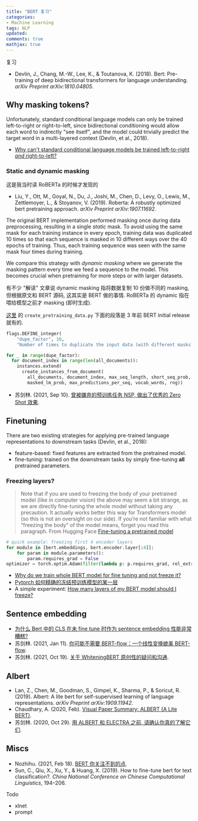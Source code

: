```yaml
---
title: "BERT 复习"
categories: 
- Machine Learning
tags: NLP
updated: 
comments: true
mathjax: true
---
```


复习

- Devlin, J., Chang, M.-W., Lee, K., & Toutanova, K. (2018). Bert: Pre-training of deep bidirectional transformers for language understanding. *arXiv Preprint arXiv:1810.04805*.

<!-- more -->

## Why masking tokens?

Unfortunately, standard conditional language models can only be trained left-to-right or right-to-left, since bidirectional conditioning would allow each word to indirectly "see itself", and the model could trivially predict the target word in a multi-layered context (Devlin, et al., 2018).

- [Why can't standard conditional language models be trained left-to-right *and* right-to-left?](https://stats.stackexchange.com/questions/438072/why-cant-standard-conditional-language-models-be-trained-left-to-right-and-ri)

### Static and dynamic masking

这是我当时读 RoBERTa 的时候才发现的

- Liu, Y., Ott, M., Goyal, N., Du, J., Joshi, M., Chen, D., Levy, O., Lewis, M., Zettlemoyer, L., & Stoyanov, V. (2019). Roberta: A robustly optimized bert pretraining approach. *arXiv Preprint arXiv:1907.11692*.

The original BERT implementation performed masking once during data preprocessing, resulting in a single *static* mask. To avoid using the same mask for each training instance in every epoch, training data was duplicated 10 times so that each sequence is masked in 10 different ways over the 40 epochs of training. Thus, each training sequence was seen with the same mask four times during training.  

We compare this strategy with *dynamic masking* where we generate the masking pattern every time we feed a sequence to the model. This becomes crucial when pretraining for more steps or with larger datasets.

有不少 "解读" 文章说 dynamic masking 指将数据复制 10 份做不同的 masking, 但根据原文和 BERT 源码, 这其实是 BERT 做的事情. RoBERTa 的 dynamic 指在喂给模型之前才 masking (即时生成).

[这里](https://github.com/google-research/bert/blob/eedf5716ce1268e56f0a50264a88cafad334ac61/create_pretraining_data.py#L212) 的 `create_pretraining_data.py` 下面的段落是 3 年前 BERT initial release 就有的.

```python
flags.DEFINE_integer(
    "dupe_factor", 10,
    "Number of times to duplicate the input data (with different masks).")
```

```python
for _ in range(dupe_factor):
  for document_index in range(len(all_documents)):
    instances.extend(
      create_instances_from_document(
        all_documents, document_index, max_seq_length, short_seq_prob,
        masked_lm_prob, max_predictions_per_seq, vocab_words, rng))
```

- 苏剑林. (2021, Sep 10). [曾被嫌弃的预训练任务 NSP, 做出了优秀的 Zero Shot 效果](https://kexue.fm/archives/8671).

## Finetuning

There are two existing strategies for applying pre-trained language representations to downstream tasks (Devlin, et al., 2018): 

- feature-based: fixed features are extracted from the pretrained model.
- fine-tuning: trained on the downstream tasks by simply fine-tuning **all** pretrained parameters.

### Freezing layers?

> Note that if you are used to freezing the body of your pretrained model (like in computer vision) the above may seem a bit strange, as we are directly fine-tuning the whole model without taking any precaution. It actually works better this way for Transformers model (so this is not an oversight on our side). If you’re not familiar with what “freezing the body” of the model means, forget you read this paragraph. From Hugging Face [Fine-tuning a pretrained model](https://huggingface.co/docs/transformers/training)

```python
# quick example: freezing first 4 encoder layers
for module in [bert.embeddings, bert.encoder.layer[:4]]:
    for param in module.parameters():
        param.requires_grad = False
optimizer = torch.optim.Adam(filter(lambda p: p.requires_grad, rel_extractor.parameters()))
```

- [Why do we train whole BERT model for fine tuning and not freeze it?](https://www.reddit.com/r/deeplearning/comments/ndmqm6/why_do_we_train_whole_bert_model_for_fine_tuning/)
- [Pytorch 如何精确的冻结预训练模型的某一层](https://www.zhihu.com/question/311095447)
- A simple experiment: [How many layers of my BERT model should I freeze?](https://raphaelb.org/posts/freezing-bert/)

## Sentence embedding

- [为什么 Bert 中的 CLS 在未 fine tune 时作为 sentence embedding 性能非常糟糕?](https://www.zhihu.com/question/505359496)
- 苏剑林. (2021, Jan 11). [你可能不需要 BERT-flow：一个线性变换媲美 BERT-flow](https://kexue.fm/archives/8069).
- 苏剑林. (2021, Oct 19). [关于 WhiteningBERT 原创性的疑问和沟通](https://kexue.fm/archives/8715).

## Albert

- Lan, Z., Chen, M., Goodman, S., Gimpel, K., Sharma, P., & Soricut, R. (2019). Albert: A lite bert for self-supervised learning of language representations. *arXiv Preprint arXiv:1909.11942*.
- Chaudhary, A. (2020, Feb). [Visual Paper Summary: ALBERT (A Lite BERT)](https://amitness.com/2020/02/albert-visual-summary). 
- 苏剑林. (2020, Oct 29). [用 ALBERT 和 ELECTRA 之前, 请确认你真的了解它们](https://kexue.fm/archives/7846).

## Miscs

- Nozhihu. (2021, Feb 18). [BERT 你关注不到的点](https://zhuanlan.zhihu.com/p/242253766).
- Sun, C., Qiu, X., Xu, Y., & Huang, X. (2019). How to fine-tune bert for text classification?. *China National Conference on Chinese Computational Linguistics*, 194–206.

Todo

- xlnet
- prompt